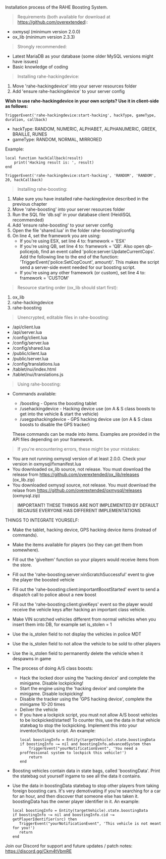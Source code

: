 Installation process of the RAHE Boosting System.

> Requirements (both available for download at https://github.com/overextended):
* oxmysql (minimum version 2.0.0)
* ox_lib (minimum version 2.3.3)

>Strongly recommended:
* Latest MariaDB as your database (some older MySQL versions might have issues)
* Basic knowledge of coding

>Installing rahe-hackingdevice:
1. Move 'rahe-hackingdevice' into your server resources folder
2. Add 'ensure rahe-hackingdevice' to your server config

**Wish to use rahe-hackingdevice in your own scripts? Use it in client-side as follows:**

`TriggerEvent('rahe-hackingdevice:start-hacking', hackType, gameType, duration, callback)`

* hackType: RANDOM, NUMERIC, ALPHABET, ALPHANUMERIC, GREEK, BRAILLE, RUNES
* gameType: RANDOM, NORMAL, MIRRORED

Example: 
```
local function hackCallback(result)
    print('Hacking result is: ', result)
end

TriggerEvent('rahe-hackingdevice:start-hacking', 'RANDOM', 'RANDOM', 20, hackCallback)
```

>Installing rahe-boosting:
1. Make sure you have installed rahe-hackingdevice described in the previous chapter
2. Move 'rahe-boosting' into your server resources folder
3. Run the SQL file 'db.sql' in your database client (HeidiSQL recommended)
4. Add 'ensure rahe-boosting' to your server config
5. Open the file 'shared.lua' in the folder rahe-boosting/config
6. On line 4, set the framework you are using:
    * If you're using ESX, set line 4 to: framework = 'ESX'
    * If you're using QB, set line 4 to: framework = 'QB'.
      Also open qb-policejob, find an event called 'police:server:UpdateCurrentCops'. Add the following line to the end of the function: 'TriggerEvent('police:SetCopCount', amount)'.
      This makes the script send a server-side event needed for our boosting script.
    * If you're using any other framework (or custom), set line 4 to: framework = 'CUSTOM'

>Resource starting order (ox_lib should start first):
1. ox_lib
2. rahe-hackingdevice
3. rahe-boosting

>Unencrypted, editable files in rahe-boosting:
* /api/client.lua
* /api/server.lua
* /config/client.lua
* /config/server.lua
* /config/shared.lua
* /public/client.lua
* /public/server.lua
* /config/translations.lua
* /tablet/nui/index.html
* /tablet/nui/translations.js

>Using rahe-boosting:
* Commands available:
    * /boosting - Opens the boosting tablet
    * /usehackingdevice - Hacking device use (on A & S class boosts to get into the vehicle & start the vehicle)
    * /usegpshackingdevice - GPS hacking device use (on A & S class boosts to disable the GPS tracker)

  These commands can be made into items. Examples are provided in the API files depending on your framework.


>If you're encountering errors, these might be your mistakes:
* You are not running oxmysql version of at least 2.0.0. Check your version in oxmysql/fxmanifest.lua
* You downloaded ox_lib source, not release. You must download the release from https://github.com/overextended/ox_lib/releases (ox_lib.zip)
* You downloaded oxmysql source, not release. You must download the relase from https://github.com/overextended/oxmysql/releases (oxmysql.zip)


>**IMPORTANT!**
**THESE THINGS ARE NOT IMPLEMENTED BY DEFAULT BECAUSE EVERYONE HAS DIFFERENT IMPLEMENTATIONS**

THINGS TO INTEGRATE YOURSELF:

* Make the tablet, hacking device, GPS hacking device items (instead of commands).
* Make the items available for players (so they can get them from somewhere).
* Fill out the 'giveItem' function so your players would receive items from the store.
* Fill out the 'rahe-boosting:server:vinScratchSuccessful' event to give the player the boosted vehicle
* Fill out the 'rahe-boosting:client:importantBoostStarted' event to send a dispatch call to police about a new boost
* Fill out the 'rahe-boosting:client:giveKeys' event so the player would receive the vehicle keys after hacking an important class vehicle.
* Make VIN scratched vehicles different from normal vehicles when you insert them into DB, for example set is_stolen = 1
* Use the is_stolen field to not display the vehicles in police MDT
* Use the is_stolen field to not allow the vehicle to be sold to other players
* Use the is_stolen field to permanently delete the vehicle when it despawns in game
* The process of doing A/S class boosts:
    * Hack the locked door using the 'hacking device' and complete the minigame. Disable lockpicking!
    * Start the engine using the 'hacking device' and complete the minigame. Disable lockpicking!
    * Disable the tracker using the 'GPS hacking device', complete the minigame 10-20 times
    * Deliver the vehicle
    * If you have a lockpick script, you must not allow A/S boost vehicles to be lockpicked/started!
      To counter this, use the data in that vehicle statebag to stop the lockpicking. Implement this into your inventor/lockpick script. An example:
      ```
      local boostingInfo = Entity(targetVehicle).state.boostingData
      if boostingInfo ~= nil and boostingInfo.advancedSystem then
          TriggerEvent("yourNotificationEvent", 'You need a proffessional system to lockpick this vehicle!')
          return 
      end
      ```


* Boosting vehicles contain data in state bags, called 'boostingData'. Print the statebag out yourself ingame to see all the data it contains.
* Use the data in boostingData statebag to stop other players from taking foreign boosting cars. It's very demotivating if you're searching for a car for an hour, and then discover that someone else has taken it. boostingData has the owner player identifier in it. An example:
     ```
    local boostingInfo = Entity(targetVehicle).state.boostingData
    if boostingInfo ~= nil and boostingInfo.cid ~= getPlayerIdentifier(src) then
        TriggerEvent("yourNotificationEvent", 'This vehicle is not meant for you!')
        return 
    end
    ```

Join our Discord for support and future updates / patch notes: https://discord.gg/Ckm4tVbmRE
